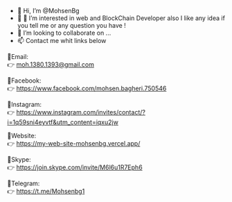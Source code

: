 - 👋 Hi, I’m @MohsenBg
- 👀 👀 I’m interested in web  and BlockChain Developer also I like any idea if you tell me or any question you have !
- 💞️ I’m looking to collaborate on ...
- 📫 Contact me whit links below <br/>


🔗Email: <br>
👉 moh.1380.1393@gmail.com

🔗Facebook: <br>
👉 https://www.facebook.com/mohsen.bagheri.750546

🔗Instagram: <br>
👉  https://www.instagram.com/invites/contact/?i=1q59sni4eyvtf&utm_content=iqxu2jw

🔗Website: <br>
👉 https://my-web-site-mohsenbg.vercel.app/

🔗Skype: <br>
👉  https://join.skype.com/invite/M6l6u1R7Eph6

🔗Telegram: <br>
👉 https://t.me/Mohsenbg1



<!---
MohsenBg/MohsenBg is a ✨ special ✨ repository because its `README.md` (this file) appears on your GitHub profile.
You can click the Preview link to take a look at your changes.
--->
